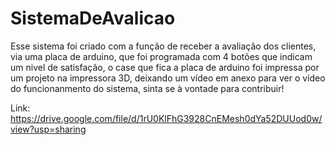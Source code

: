 # SistemaDeAvalicao
Esse sistema foi criado com a função de receber a avaliação dos clientes, via uma placa de arduino, que foi programada com 4 botões que indicam um nivel de satisfação, 
o case que fica a placa de arduino foi impressa por um projeto na impressora 3D, deixando um vídeo em anexo para ver o vídeo do funcionanmento do sistema, 
sinta se à vontade para contribuir!

Link: https://drive.google.com/file/d/1rU0KlFhG3928CnEMesh0dYa52DUUod0w/view?usp=sharing

